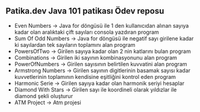 ## Patika.dev Java 101 patikası Ödev reposu

* Even Numbers -> Java for döngüsü ile 1 den kullanıcıdan alınan sayıya kadar olan aralıktaki çift sayıları consola yazdıran program
* Sum Of Odd Numbers -> Java for döngüsü ile negatif sayı girilene kadar ki sayılardan tek sayıların toplamını alan program
* PowersOfTwo -> Girilen sayıya kadar olan 2 nin katlarını bulan program
* Combinations -> Girilen iki sayının kombinasyonunu alan program
* PowerOfNumbers -> Girilen sayısının belirtilen kuvvatini alan program
* Armstrong Numbers -> Girilen sayının digitlerinin basamak sayısı kadar kuvvetlerinin toplamının kendisine eşitliğini kontrol eden program
* Harmonic Serie -> Girilen sayıya kadar olan harmonik seriyi hesaplar
* Diamond With Stars -> Girilen sayı ile koordineli olarak yıldızlar ile diamond şekli oluşturur
* ATM Project -> Atm projesi